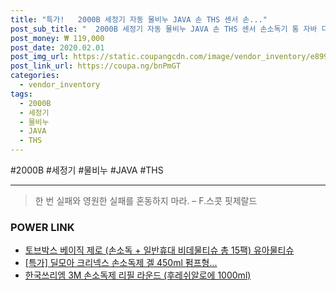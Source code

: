 ```yaml
--- 
title: "특가!   2000B 세정기 자동 물비누 JAVA 손 THS 센서 손..." 
post_sub_title: "  2000B 세정기 자동 물비누 JAVA 손 THS 센서 손소독기 통 자바 디스펜서" 
post_money: ₩ 119,000 
post_date: 2020.02.01 
post_img_url: https://static.coupangcdn.com/image/vendor_inventory/e899/5cc33646dcc1f7450f11d05604ff4963e4d4d2d852e1bb1dce420fdf7880.jpg 
post_link_url: https://coupa.ng/bnPmGT 
categories: 
  - vendor_inventory 
tags: 
  - 2000B 
  - 세정기 
  - 물비누 
  - JAVA 
  - THS 
--- 
```

  #2000B #세정기 #물비누 #JAVA #THS 
<hr> 

> 한 번 실패와 영원한 실패를 혼동하지 마라. – F.스콧 핏제랄드 


### POWER LINK

* <a href="https://blog.naver.com/fasyy4321/221789318672" target="_blank">토브박스 베이직 제로 (손소독 + 일반휴대 비데물티슈 총 15팩) 유아물티슈</a>
* <a href="https://blog.naver.com/sakai111/221790434727" target="_blank">[특가] 딜모아 크리넥스 손소독제 겔 450ml 펌프형...</a>
* <a href="https://blog.naver.com/fasyy4321/221789536845" target="_blank">한국쓰리엠 3M 손소독제 리필 라운드 (후레쉬알로에 1000ml)</a>
